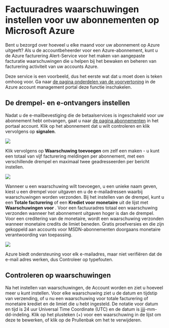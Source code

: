 <properties
    pageTitle="Instellen van waarschuwingen voor uw abonnementen op Microsoft Azure facturering | Microsoft Azure"
    description="Hierin wordt beschreven hoe u kunt waarschuwingen instellen op uw rekening Azure zodat kunt u de facturering verrassingen vermijden."
    services=""
    documentationCenter=""
    authors="vikdesai"
    manager="mbaldwin"
    editor=""
    tags="billing"
    />

<tags
    ms.service="billing"
    ms.workload="na"
    ms.tgt_pltfrm="na"
    ms.devlang="na"
    ms.topic="article"
    ms.date="08/18/2016"
    ms.author="vikdesai"/>

# <a name="set-up-billing-alerts-for-your-microsoft-azure-subscriptions"></a>Factuuradres waarschuwingen instellen voor uw abonnementen op Microsoft Azure

Bent u bezorgd over hoeveel u elke maand voor uw abonnement op Azure uitgeeft? Als u de accountbeheerder voor een Azure-abonnement, kunt u de Azure facturering Alert-Service voor het maken van aangepaste facturatie waarschuwingen die u helpen bij het bewaken en beheren van facturering activiteit van uw accounts Azure.

Deze service is een voorbeeld, dus het eerste wat dat u moet doen is teken omhoog voor. Ga naar [de pagina onderdelen van de voorvertoning](https://account.windowsazure.com/PreviewFeatures) in de Azure account management portal deze functie inschakelen.

## <a name="set-the-alert-threshold-and-email-recipients"></a>De drempel- en e-ontvangers instellen

Nadat u de e-mailbevestiging die de betaalservices is ingeschakeld voor uw abonnement hebt ontvangen, gaat u naar [de pagina abonnementen](https://account.windowsazure.com/Subscriptions) in het portaal account. Klik op het abonnement dat u wilt controleren en klik vervolgens op **signalen**.

![][Image1]

Klik vervolgens op **Waarschuwing toevoegen** om zelf een maken - u kunt een totaal van vijf facturering meldingen per abonnement, met een verschillende drempel en maximaal twee geadresseerden per bericht instellen.

![][Image2]

Wanneer u een waarschuwing wilt toevoegen, u een unieke naam geven, kiest u een drempel voor uitgaven en u de e-mailadressen waarbij waarschuwingen worden verzonden. Bij het instellen van de drempel, kunt u een **Totale facturering** of een **Krediet voor monetaire** uit de lijst met **Waarschuwingen voor** . Voor een factuuradres totaal een waarschuwing verzonden wanneer het abonnement uitgaven hoger is dan de drempel. Voor een creditering van de monetaire, wordt een waarschuwing verzonden wanneer monetaire credits de limiet beneden. Gratis proefversies en die zijn gekoppeld aan accounts voor MSDN-abonnementen doorgaans monetaire verantwoording van toepassing.

![][Image3]

Azure biedt ondersteuning voor elk e-mailadres, maar niet verifiëren dat de e-mail adres werken, dus Controleer op typefouten.

## <a name="check-on-your-alerts"></a>Controleren op waarschuwingen

Na het instellen van waarschuwingen, de Account worden en ziet u hoeveel meer u kunt instellen. Voor elke waarschuwing ziet u de datum en tijdstip van verzending, of u nu een waarschuwing voor totale facturering of monetaire krediet en de limiet die u hebt ingesteld. De notatie voor datum en tijd is 24 uur Universal Time Coordinate (UTC) en de datum is jjjj-mm-dd-indeling. Klik op het plusteken (+) voor een waarschuwing in de lijst om deze te bewerken, of klik op de Prullenbak om het te verwijderen.

[Image1]: ./media/azure-billing-set-up-alerts/billingalert1.png
[Image2]: ./media/azure-billing-set-up-alerts/billingalert2.png
[Image3]: ./media/azure-billing-set-up-alerts/billingalerts3.png
